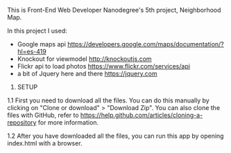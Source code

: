 This is Front-End Web Developer Nanodegree's 5th project, Neighborhood Map. 

In this project I used:
- Google maps api https://developers.google.com/maps/documentation/?hl=es-419
- Knockout for viewmodel http://knockoutjs.com
- Flickr api to load photos https://www.flickr.com/services/api
- a bit of Jquery here and there https://jquery.com

1. SETUP 

  1.1 First you need to download all the files. You can do this manually by clicking on "Clone or download" > "Download Zip". You can also       clone the files with GitHub, refer to https://help.github.com/articles/cloning-a-repository for more information.

  1.2 After you have downloaded all the files, you can run this app by opening index.html with a browser.

